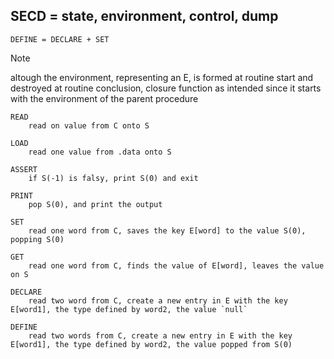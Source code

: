 ## SECD = state, environment, control, dump

```
DEFINE = DECLARE + SET
```

> [!NOTE]
> altough the environment, representing an E, is formed at routine start and destroyed at routine conclusion, closure function as intended since it starts with the environment of the parent procedure

```
READ
    read on value from C onto S

LOAD
    read one value from .data onto S

ASSERT
    if S(-1) is falsy, print S(0) and exit

PRINT
    pop S(0), and print the output

SET
    read one word from C, saves the key E[word] to the value S(0), popping S(0)

GET
    read one word from C, finds the value of E[word], leaves the value on S

DECLARE
    read two word from C, create a new entry in E with the key E[word1], the type defined by word2, the value `null`

DEFINE
    read two words from C, create a new entry in E with the key E[word1], the type defined by word2, the value popped from S(0)
```
